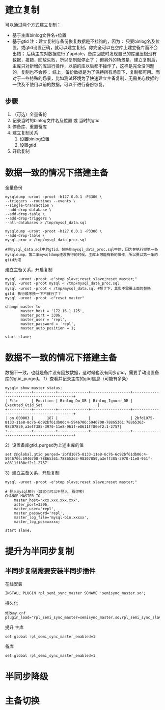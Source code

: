 # 建立复制
可以通过两个方式建立复制：
- 基于主库binlog文件名+位置
- 基于gtid
注：建立复制与备份恢复数据是不挂钩的，因为：
只要binlog名及位置，或gtid设置正确，就可以建立复制，你完全可以在空库上建立备库而不会出错；
后续主库对数据进行了update，备库回放时发现自己的库里压根没有数据，报错，回放失败，所以复制就停止了；
但另外的场景是，建立复制后，主库只对新增的库进行操作，以前的库以后都不操作了，这样是完全没问题的，复制也不会停；
综上，备份数据是为了保持所有场景下，复制都可用。而对于一些特殊的场景，比如测试环境为了快速建立主备复制，无需关心数据的一致及不使用以前的数据，可以不进行备份恢复。

## 步骤
1. （可选）全量备份
2. 记录当时的binlog文件名及位置  或  当时的gtid
2. 停备库、重置备库
3. 建立复制关系
	1. 设置binlog位置
	2. 设置gtid
4. 开启复制


# 数据一致的情况下搭建主备

全量备份
```
mysqldump -uroot -proot -h127.0.0.1 -P3306 \
--triggers --routines --events \
--single-transaction \
--add-drop-database \
--add-drop-table \
--add-drop-triggers \
--all-databases > /tmp/mysql_data.sql

mysqldump -uroot -proot -h127.0.0.1 -P3306 \
--add-drop-table \
mysql proc > /tmp/mysql_data_proc.sql

#将mysql_data.sql中的gtid，替换到mysql_data_proc.sql中的，因为在执行完第一条mysqldump，第二条mysqldump还没执行的时候，主库上可能有新的操作，所以要以第一条的gtid为准
```
建立主备关系，开启复制
```
mysql -uroot -proot -e"stop slave;reset slave;reset master;"
mysql -uroot -proot mysql < /tmp/mysql_data_proc.sql
mysql -uroot -proot < /tmp/mysql_data.sql #想了下，其实不需要上面的替换gitd，执行顺序换一下不就行了？
mysql -uroot -proot -e"reset master"

change master to
       master_host = '172.16.1.125',
       master_port = 3306,
       master_user = 'repl',
       master_password = 'repl',
       master_auto_position = 1;

start slave;
```

# 数据不一致的情况下搭建主备

数据不一致，也就是备库没有回放数据，这时候也没有同步gtid，需要手动设置备库的gtid_purged。
1）查看并记录主库的gtid信息（可能有多条）
```
mysql> show master status;
+-----------+----------+--------------+------------------+-------------------------------------------+
| File      | Position | Binlog_Do_DB | Binlog_Ignore_DB | Executed_Gtid_Set                         |
+-----------+----------+--------------+------------------+-------------------------------------------+
| on.000003 |      187 |              |                  | 2bfd1075-8133-11e8-8c76-6c92bf61db06:4-5946706:5946708-78865361:78865363-98307859,a3eff385-3970-11e8-961f-e8611ff80ef2:1-2757|
+-----------+----------+--------------+------------------+-------------------------------------------+
```
2）设置备库gtid_purged为上述主库的值
```
set @@global.gtid_purged='2bfd1075-8133-11e8-8c76-6c92bf61db06:4-5946706:5946708-78865361:78865363-98307859,a3eff385-3970-11e8-961f-e8611ff80ef2:1-2757'
```
3）建立主备关系，开启复制
```
mysql -uroot -proot -e"stop slave;reset slave;reset master;"

# 登入mysql执行（其实也可以不登入，看你啦）
CHANGE MASTER TO
	master_host='xxx.xxx.xxx.xxx',
	aster_port=3306,
	master_user='repl',
	master_password='repl',
	master_log_file='mysql-bin.xxxxx',
	master_log_pos=xxxxx;

start slave;
```

# 提升为半同步复制
## 半同步复制需要安装半同步插件
在线安装
```
INSTALL PLUGIN rpl_semi_sync_master SONAME 'semisync_master.so';
```
持久化
```
修改my.cnf
plugin_load="rpl_semi_sync_master=semisync_master.so;rpl_semi_sync_slave=semisync_slave.so"
```
提升
主库
```
set global rpl_semi_sync_master_enabled=1
```
备库
```
set global rpl_semi_sync_master_enabled=1
```
# 半同步降级

# 主备切换